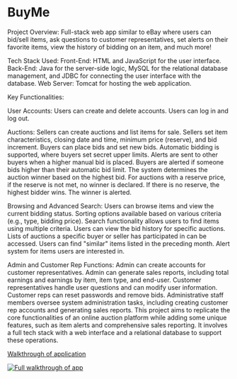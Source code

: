 # BuyMe

Project Overview:
Full-stack web app similar to eBay where users can bid/sell items, ask questions to customer representatives, set alerts on their favorite items, view the history of bidding on an item, and much more!


Tech Stack Used:
Front-End: HTML and JavaScript for the user interface.
Back-End: Java for the server-side logic, MySQL for the relational database management, and JDBC for connecting the user interface with the database.
Web Server: Tomcat for hosting the web application.



Key Functionalities:

User Accounts:
Users can create and delete accounts.
Users can log in and log out.

Auctions:
Sellers can create auctions and list items for sale.
Sellers set item characteristics, closing date and time, minimum price (reserve), and bid increment.
Buyers can place bids and set new bids.
Automatic bidding is supported, where buyers set secret upper limits.
Alerts are sent to other buyers when a higher manual bid is placed.
Buyers are alerted if someone bids higher than their automatic bid limit.
The system determines the auction winner based on the highest bid.
For auctions with a reserve price, if the reserve is not met, no winner is declared.
If there is no reserve, the highest bidder wins.
The winner is alerted.

Browsing and Advanced Search:
Users can browse items and view the current bidding status.
Sorting options available based on various criteria (e.g., type, bidding price).
Search functionality allows users to find items using multiple criteria.
Users can view the bid history for specific auctions.
Lists of auctions a specific buyer or seller has participated in can be accessed.
Users can find "similar" items listed in the preceding month.
Alert system for items users are interested in.

Admin and Customer Rep Functions:
Admin can create accounts for customer representatives.
Admin can generate sales reports, including total earnings and earnings by item, item type, and end-user.
Customer representatives handle user questions and can modify user information.
Customer reps can reset passwords and remove bids.
Administrative staff members oversee system administration tasks, including creating customer rep accounts and generating sales reports.
This project aims to replicate the core functionalities of an online auction platform while adding some unique features, such as item alerts and comprehensive sales reporting. It involves a full tech stack with a web interface and a relational database to support these operations.


[Walkthrough of application](https://youtu.be/_CWA_v4f1sw)


[![Full walkthrough of app](https://user-images.githubusercontent.com/19865455/177832068-2607f1c1-7935-481d-9cc4-fdab27bb9b52.png)](https://youtu.be/_CWA_v4f1sw "Walkthrough of application - Click to Watch!")
